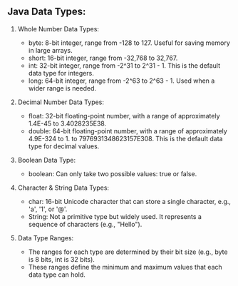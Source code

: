 ## Java Data Types:
1. Whole Number Data Types:

     - byte: 8-bit integer, range from -128 to 127. Useful for saving memory in large arrays.
     - short: 16-bit integer, range from -32,768 to 32,767.
     - int: 32-bit integer, range from -2^31 to 2^31 - 1. This is the default data type for integers.
     - long: 64-bit integer, range from -2^63 to 2^63 - 1. Used when a wider range is needed.
2. Decimal Number Data Types:

     - float: 32-bit floating-point number, with a range of approximately 1.4E-45 to 3.4028235E38.
     - double: 64-bit floating-point number, with a range of approximately 4.9E-324 to 1. to 7976931348623157E308. This is the default data type for decimal values.
2. Boolean Data Type:

     - boolean: Can only take two possible values: true or false.
3. Character & String Data Types:
     
     - char: 16-bit Unicode character that can store a single character, e.g., 'a', '1', or '@'.
     - String: Not a primitive type but widely used. It represents a sequence of characters (e.g., "Hello").
4. Data Type Ranges:

     - The ranges for each type are determined by their bit size (e.g., byte is 8 bits, int is 32 bits).
     - These ranges define the minimum and maximum values that each data type can hold.
